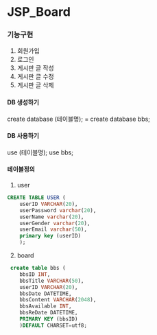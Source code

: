 # JSP_Board

### 기능구현
1. 회원가입
2. 로그인
3. 게시판 글 작성
4. 게시판 글 수정
5. 게시판 글 삭제

#### DB 생성하기
create database (테이블명);
= create database bbs;

#### DB 사용하기
use (테이블명);
use bbs;

#### 테이블정의
1. user
```sql
CREATE TABLE USER (
    userID VARCHAR(20),
    userPassword varchar(20),
    userName varchar(20),
    userGender varchar(20),
    userEmail varchar(50),
    primary key (userID)
    );
```
2. board
```sql
 create table bbs (
    bbsID INT,
    bbsTitle VARCHAR(50),
    userID VARCHAR(20),
    bbsDate DATETIME,
    bbsContent VARCHAR(2048),
    bbsAvailable INT,
    bbsReDate DATETIME,
    PRIMARY KEY (bbsID)
    )DEFAULT CHARSET=utf8;
```
